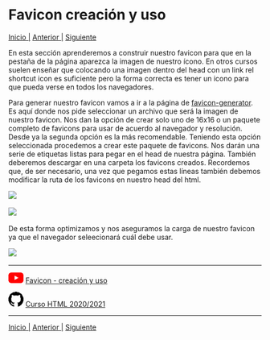 # Favicon creación y uso

[Inicio |](README.md) [Anterior |](12meta.md) [Siguiente](14fontawesome.md)  

En esta sección aprenderemos a construir nuestro favicon para que en la pestaña de la página aparezca la imagen de nuestro ícono. En otros cursos suelen enseñar que colocando una imagen dentro del head con un link rel shortcut icon es suficiente pero la forma correcta es tener un icono para que pueda verse en todos los navegadores.

Para generar nuestro favicon vamos a ir a la página de [favicon-generator](https://www.favicon-generator.org). Es aquí donde nos pide seleccionar un archivo que será la imagen de nuestro favicon. Nos dan la opción de crear solo uno de 16x16 o un paquete completo de favicons para usar de acuerdo al navegador y resolución.  Desde ya la segunda opción es la más recomendable. Teniendo esta opción seleccionada procedemos a crear este paquete de favicons. Nos darán una serie de etiquetas listas para pegar en el head de nuestra página. También deberemos descargar en una carpeta los favicons creados. Recordemos que, de ser necesario, una vez que pegamos estas líneas también debemos modificar la ruta de los favicons en nuestro head del html.

![](/assets/favicon/favicon1.png)


![](/assets/favicon/favicon2.png)


De esta forma optimizamos y nos aseguramos la carga de nuestro favicon ya que el navegador seleecionará cuál debe usar.

![](/assets/favicon/favicon3.png)


---
![youtube logo](assets/logos/youtube_logo_30.png) [Favicon - creación y uso](https://youtu.be/1KwfE5NrKU0)

![github logo](assets/logos/github_logo_30.png) [Curso HTML 2020/2021](https://github.com/DorianDesings/html-2020-2021)  

---

[Inicio |](README.md) [Anterior |](12meta.md) [Siguiente](14fontawesome.md)  